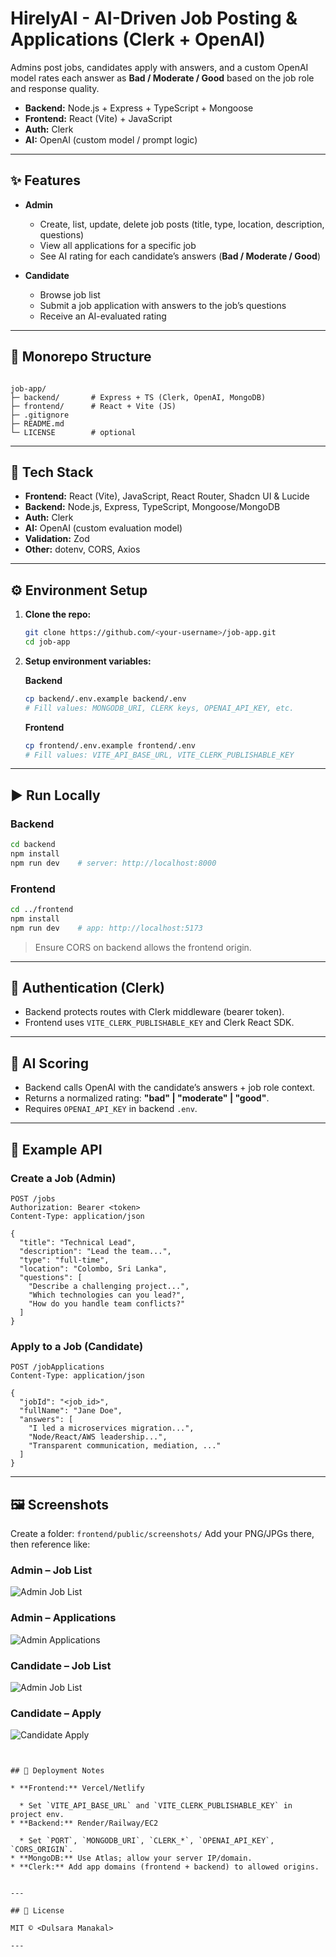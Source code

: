 # HirelyAI - AI-Driven Job Posting & Applications (Clerk + OpenAI)

Admins post jobs, candidates apply with answers, and a custom OpenAI model rates each answer as **Bad / Moderate / Good** based on the job role and response quality.

- **Backend:** Node.js + Express + TypeScript + Mongoose  
- **Frontend:** React (Vite) + JavaScript  
- **Auth:** Clerk  
- **AI:** OpenAI (custom model / prompt logic)

---

## ✨ Features

- **Admin**
  - Create, list, update, delete job posts (title, type, location, description, questions)
  - View all applications for a specific job
  - See AI rating for each candidate’s answers (**Bad / Moderate / Good**)

- **Candidate**
  - Browse job list
  - Submit a job application with answers to the job’s questions
  - Receive an AI-evaluated rating

---

## 🧱 Monorepo Structure

```

job-app/
├─ backend/       # Express + TS (Clerk, OpenAI, MongoDB)
├─ frontend/      # React + Vite (JS)
├─ .gitignore
├─ README.md
└─ LICENSE        # optional

````

---

## 🧰 Tech Stack

- **Frontend:** React (Vite), JavaScript, React Router, Shadcn UI & Lucide  
- **Backend:** Node.js, Express, TypeScript, Mongoose/MongoDB  
- **Auth:** Clerk  
- **AI:** OpenAI (custom evaluation model)  
- **Validation:** Zod  
- **Other:** dotenv, CORS, Axios  

---

## ⚙️ Environment Setup

1. **Clone the repo:**
   ```bash
   git clone https://github.com/<your-username>/job-app.git
   cd job-app


2. **Setup environment variables:**

   **Backend**

   ```bash
   cp backend/.env.example backend/.env
   # Fill values: MONGODB_URI, CLERK keys, OPENAI_API_KEY, etc.
   ```

   **Frontend**

   ```bash
   cp frontend/.env.example frontend/.env
   # Fill values: VITE_API_BASE_URL, VITE_CLERK_PUBLISHABLE_KEY
   ```

---

## ▶️ Run Locally

### Backend

```bash
cd backend
npm install
npm run dev    # server: http://localhost:8000
```

### Frontend

```bash
cd ../frontend
npm install
npm run dev    # app: http://localhost:5173
```

> Ensure CORS on backend allows the frontend origin.

---

## 🔐 Authentication (Clerk)

* Backend protects routes with Clerk middleware (bearer token).
* Frontend uses `VITE_CLERK_PUBLISHABLE_KEY` and Clerk React SDK.

---

## 🧠 AI Scoring

* Backend calls OpenAI with the candidate’s answers + job role context.
* Returns a normalized rating: **"bad" | "moderate" | "good"**.
* Requires `OPENAI_API_KEY` in backend `.env`.

---

## 🔌 Example API

### Create a Job (Admin)

```http
POST /jobs
Authorization: Bearer <token>
Content-Type: application/json

{
  "title": "Technical Lead",
  "description": "Lead the team...",
  "type": "full-time",
  "location": "Colombo, Sri Lanka",
  "questions": [
    "Describe a challenging project...",
    "Which technologies can you lead?",
    "How do you handle team conflicts?"
  ]
}
```

### Apply to a Job (Candidate)

```http
POST /jobApplications
Content-Type: application/json

{
  "jobId": "<job_id>",
  "fullName": "Jane Doe",
  "answers": [
    "I led a microservices migration...",
    "Node/React/AWS leadership...",
    "Transparent communication, mediation, ..."
  ]
}
```

---

## 🖼 Screenshots

Create a folder: `frontend/public/screenshots/`
Add your PNG/JPGs there, then reference like:


### Admin – Job List
![Admin Job List](./frontend/public/screenshots/admin-job-list.png)

### Admin – Applications
![Admin Applications](./frontend/public/screenshots/admin-applications.png)

### Candidate – Job List
![Admin Job List](./frontend/public/screenshots/Home.png)

### Candidate – Apply
![Candidate Apply](./frontend/public/screenshots/candidate-apply.png)

```


## 🚀 Deployment Notes

* **Frontend:** Vercel/Netlify

  * Set `VITE_API_BASE_URL` and `VITE_CLERK_PUBLISHABLE_KEY` in project env.
* **Backend:** Render/Railway/EC2

  * Set `PORT`, `MONGODB_URI`, `CLERK_*`, `OPENAI_API_KEY`, `CORS_ORIGIN`.
* **MongoDB:** Use Atlas; allow your server IP/domain.
* **Clerk:** Add app domains (frontend + backend) to allowed origins.


---

## 📝 License

MIT © <Dulsara Manakal>

---
